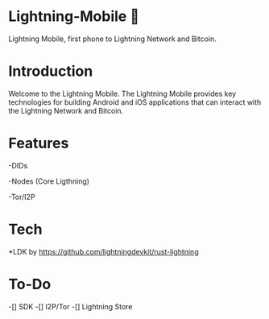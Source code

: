 # Lightning-Mobile 📱

Lightning Mobile, first phone to Lightning Network and Bitcoin.

# Introduction

Welcome to the Lightning Mobile. The Lightning Mobile provides key technologies for building Android and iOS applications that can interact with the Lightning Network and Bitcoin.

# Features

-DIDs

-Nodes (Core Ligthning)

-Tor/I2P

# Tech 

*LDK by https://github.com/lightningdevkit/rust-lightning

# To-Do

-[] SDK
-[] I2P/Tor
-[] Lightning Store
